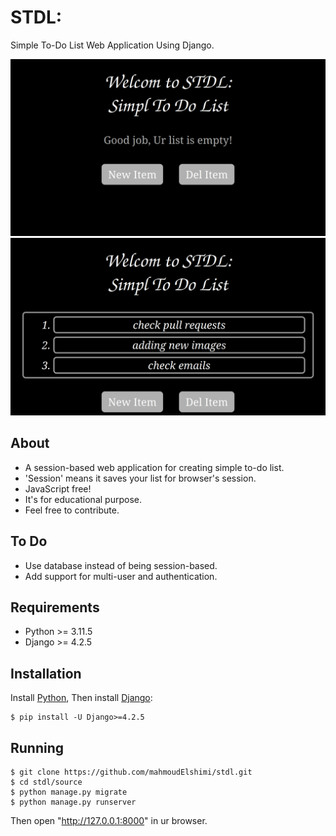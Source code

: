 # STDL:
Simple To-Do List Web Application Using Django.

![Screenshot of stdl's main page](screenshots/1.png) ![Screenshot of stdl's main page](screenshots/2.png)


About
-----
- A session-based web application for creating simple to-do list.
- 'Session' means it saves your list for browser's session.
- JavaScript free!
- It's for educational purpose.
- Feel free to contribute.

To Do
-----
- Use database instead of being session-based.
- Add support for multi-user and authentication.
  
Requirements
------------
- Python >= 3.11.5
- Django >= 4.2.5

Installation
------------
Install [Python](https://www.python.org/downloads/),
Then install [Django](https://www.djangoproject.com/download/):
```
$ pip install -U Django>=4.2.5
```
Running
-------
```
$ git clone https://github.com/mahmoudElshimi/stdl.git
$ cd stdl/source
$ python manage.py migrate
$ python manage.py runserver
```
Then open "http://127.0.0.1:8000" in ur browser. 
